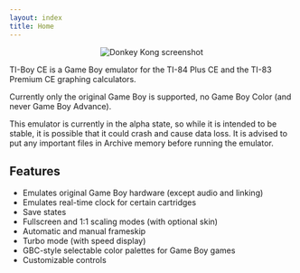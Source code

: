 ```yaml
---
layout: index
title: Home
---
```


<center>
<img alt="Donkey Kong screenshot" src="{{ site.baseurl }}/assets/images/donkey-kong.png"/>
</center>

TI-Boy CE is a Game Boy emulator for the TI-84 Plus CE and the TI-83 Premium CE
graphing calculators.

Currently only the original Game Boy is supported, no Game Boy Color (and never
Game Boy Advance).

This emulator is currently in the alpha state, so while it is intended to be
stable, it is possible that it could crash and cause data loss. It is advised
to put any important files in Archive memory before running the emulator.

Features
--------

* Emulates original Game Boy hardware (except audio and linking)
* Emulates real-time clock for certain cartridges
* Save states
* Fullscreen and 1:1 scaling modes (with optional skin)
* Automatic and manual frameskip
* Turbo mode (with speed display)
* GBC-style selectable color palettes for Game Boy games
* Customizable controls

